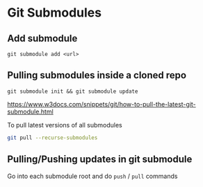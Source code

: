 # Git Submodules


## Add submodule
```
git submodule add <url>
```

## Pulling submodules inside a cloned repo

```
git submodule init && git submodule update
```

https://www.w3docs.com/snippets/git/how-to-pull-the-latest-git-submodule.html

To pull latest versions of all submodules
```bash
git pull --recurse-submodules
```

## Pulling/Pushing updates in git submodule
Go into each submodule root and do `push` / `pull` commands
